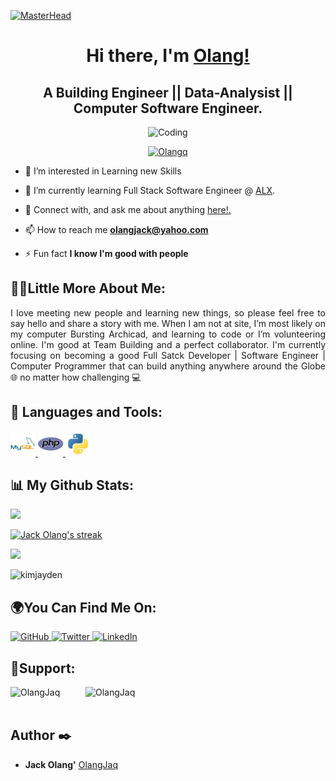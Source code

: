 [![MasterHead](https://visme.co/blog/wp-content/uploads/2019/10/animated-presentation-software-header.gif)]()
<h1 align="center">Hi there, I'm <a href="https://OlangJaq.github.io/me"> Olang!</a></h1>
<h2 align="center">A Building Engineer || Data-Analysist || Computer Software Engineer.</h2>

<p align="center"> <img alt="Coding" width="400" src="https://miro.medium.com/max/680/0*7Q3yvSIv_t0ioJ-Z.gif"/> </p>

<p align="center"> <a href="https://github.com/ryo-ma/github-profile-trophy"><img src="https://github-profile-trophy.vercel.app/?username=OlangJaq&row=1&theme=monokai" alt="Olangq" /></a> </p>

- 👀 I’m interested in Learning new Skills

- 🌱 I’m currently learning Full Stack Software Engineer @ [ALX](https://www.alxafrica.com/).

- 💬 Connect with, and ask me about anything <a href="https://www.twitter.com/Kolangjaq">here!.</a>

- 📫 How to reach me **olangjack@yahoo.com**

- ⚡ Fun fact **I know I'm good with people**

## 🙋‍♂️Little More About Me:
<p align="justify">
 I love meeting new people and learning new things, so please feel free to say hello and share a story with me. When I am not at site, I’m most likely on my computer Bursting Archicad, and learning to code or I’m volunteering online. I'm good at Team Building and a perfect collaborator. 
I'm currently focusing on becoming a good Full Satck Developer | Software Engineer | Computer Programmer that can build anything anywhere around the Globe 🌐 no matter how challenging 💻
 </p>
 
 
## 🚀 Languages and Tools:


   <a href="https://www.mysql.com/" target="_blank" rel="noreferrer"> <img src="https://raw.githubusercontent.com/devicons/devicon/master/icons/mysql/mysql-original-wordmark.svg" alt="mysql" width="40" height="40"/> </a> 
  <a href="https://www.php.net" target="_blank" rel="noreferrer"> <img src="https://raw.githubusercontent.com/devicons/devicon/master/icons/php/php-original.svg" alt="php" width="40" height="40"/> </a>
  <a href="https://www.python.org" target="_blank" rel="noreferrer"> <img src="https://raw.githubusercontent.com/devicons/devicon/master/icons/python/python-original.svg" alt="python" width="40" height="40"/> </a> 
  </p>



## 📊 My Github Stats:

<img src="https://github-readme-stats.vercel.app/api?username=peter-evance&show_icons=true&theme=radical" />

<p align="left">
    <a href="https://github.com/peter-evance/github-readme-streak-stats">
        <img title="🔥 Get streak stats for your profile at git.io/streak-stats" alt="Jack Olang's streak" src="https://github-readme-streak-stats.herokuapp.com/?user=peter-evance&theme=black-ice&hide_border=true&stroke=0000&background=060A0CD0"/>
    </a>
</p>

<img src="https://github-readme-stats.vercel.app/api/top-langs/?username=OlangJaq&layout=compact" />

<p align="left"> <img src="https://komarev.com/ghpvc/?username=OlangJaq&label=Profile%20views&color=0e75b6&style=flat" alt="kimjayden" /> </p>

## 🌍You Can Find Me On:
<a href="https://www.github.com/OLangJaq">![GitHub](https://img.shields.io/badge/github-%23121011.svg?style=for-the-badge&logo=github&logoColor=white) </a>
<a href="https://www.twitter.com/Kolangjaq">![Twitter](https://img.shields.io/badge/Twitter-%231DA1F2.svg?style=for-the-badge&logo=Twitter&logoColor=white) </a>
<a href="https://www.LinkedIn.com/in/jack-olang">![LinkedIn](https://img.shields.io/badge/linkedin-%230077B5.svg?style=for-the-badge&logo=linkedin&logoColor=white) </a>




## 🎁Support:
<p><a href="https://www.buymeacoffee.com/OlangJaq"> <img align="left" src="https://cdn.buymeacoffee.com/buttons/v2/default-yellow.png" height="30" width="120" alt="OlangJaq" /></a></p>
<P><a href="https://ko-fi.com/OlangJaq"> <img align="left" src="https://cdn.ko-fi.com/cdn/kofi3.png?v=3" height="30" margin="5" width="120" alt="OlangJaq" /></a></p><br><br></p>



## Author :black_nib:

* **Jack Olang'** [OlangJaq](https://github.com/OlangJaq)

